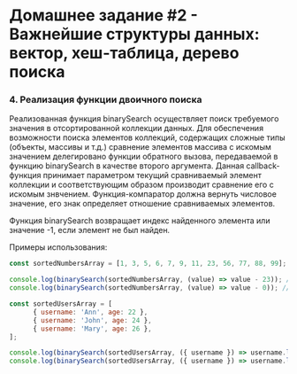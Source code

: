 # Домашнее задание #2 - Важнейшие структуры данных: вектор, хеш-таблица, дерево поиска

### 4. Реализация функции двоичного поиска

Реализованная функция binarySearch осуществляет поиск требуемого значения в отсортированной коллекции данных. Для обеспечения возможности поиска элементов коллекций, содержащих сложные типы (объекты, массивы и т.д.) сравнение элементов массива с искомым значением делегировано функции обратного вызова, передаваемой в функцию binarySearch в качестве второго аргумента. Данная callback-функция принимает параметром текущий сравниваемый элемент коллекции и соответствующим образом производит сравнение его с искомым знвчением. Функция-компаратор должна вернуть числовое значение, его знак определяет отношение сравниваемых элементов.

Функция binarySearch возвращает индекс найденного элемента или значение -1, если элемент не был найден.

Примеры использования:

```js
const sortedNumbersArray = [1, 3, 5, 6, 7, 9, 11, 23, 56, 77, 88, 99];

console.log(binarySearch(sortedNumbersArray, (value) => value - 23)); // 7
console.log(binarySearch(sortedNumbersArray, (value) => value - 0)); // -1

const sortedUsersArray = [
      { username: 'Ann', age: 22 },
      { username: 'John', age: 24 },
      { username: 'Mary', age: 26 },
];

console.log(binarySearch(sortedUsersArray, ({ username }) => username.localeCompare('Ann')); // 0
console.log(binarySearch(sortedUsersArray, ({ username }) => username.localeCompare('Mike'))); // -1
```
